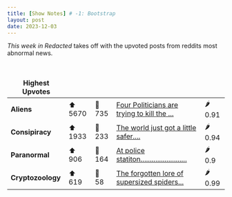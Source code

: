 ```yaml
---
title: [Show Notes] # -1: Bootstrap
layout: post
date: 2023-12-03
---
```

*This week in Redacted* takes off with the upvoted posts from reddits most abnormal news.
<style> td, th { border: none!important;} </style> <br>

| **Highest Upvotes**              |               |               |               |               |
| --- | --- | --- | --- | --- |
|**Aliens** | ⬆ 5670 | 💬 735 |  [Four Politicians are trying to kill the ...](/r/UFOs/comments/183dkea/four_politicians_are_trying_to_kill_the/)| 🌶️ 0.91|
|**Consipiracy** | ⬆ 1933 | 💬 233 |  [The world just got a little safer....](/r/conspiracy/comments/1876sya/the_world_just_got_a_little_safer/)| 🌶️ 0.94|
|**Paranormal** | ⬆ 906 | 💬 164 |  [At police statiton.........................](/r/Ghosts/comments/1851ted/at_police_statiton/)| 🌶️ 0.9|
|**Cryptozoology** | ⬆ 619 | 💬 58 |  [The forgotten lore of supersized spiders...](/r/Cryptozoology/comments/184p126/the_forgotten_lore_of_supersized_spiders_in/)| 🌶️ 0.99|
